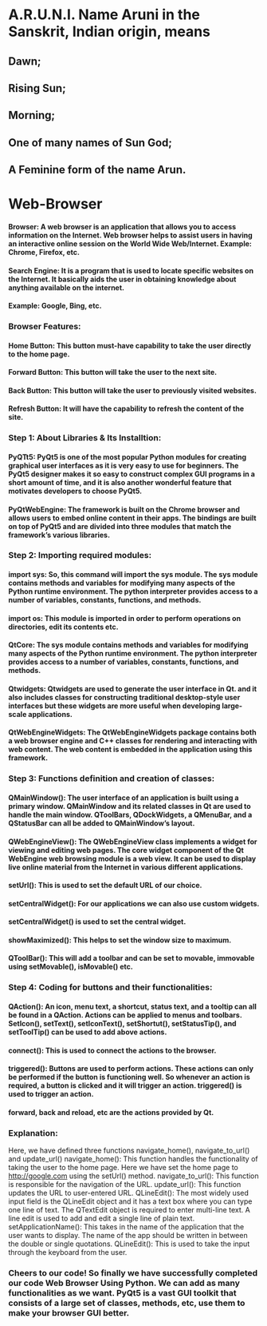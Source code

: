 # A.R.U.N.I. Name Aruni in the Sanskrit, Indian origin, means 
## Dawn; 
## Rising Sun; 
## Morning; 
## One of many names of Sun God; 
## A Feminine form of the name Arun. 




   
   
   
   
# Web-Browser

#### Browser: A web browser is an application that allows you to access information on the Internet. Web browser helps to assist users in having an interactive online session on the World Wide Web/Internet. Example: Chrome, Firefox, etc.

#### Search Engine: It is a program that is used to locate specific websites on the Internet. It basically aids the user in obtaining knowledge about anything available on the internet.

#### Example: Google, Bing, etc.

### Browser Features:
#### Home Button: This button must-have capability to take the user directly to the home page.
#### Forward Button: This button will take the user to the next site.
#### Back Button: This button will take the user to previously visited websites.
#### Refresh Button: It will have the capability to refresh the content of the site.

### Step 1: About Libraries & Its Installtion:
#### PyQTt5: PyQt5 is one of the most popular Python modules for creating graphical user interfaces as it is very easy to use for beginners. The PyQt5 designer makes it so easy to construct complex GUI programs in a short amount of time, and it is also another wonderful feature that motivates developers to choose PyQt5.
#### PyQtWebEngine: The framework is built on the Chrome browser and allows users to embed online content in their apps. The bindings are built on top of PyQt5 and are divided into three modules that match the framework’s various libraries.

### Step 2: Importing required modules:
#### import sys: So, this command will import the sys module. The sys module contains methods and variables for modifying many aspects of the Python runtime environment. The python interpreter provides access to a number of variables, constants, functions, and methods.
#### import os: This module is imported in order to perform operations on directories, edit its contents etc.
#### QtCore: The sys module contains methods and variables for modifying many aspects of the Python runtime environment. The python interpreter provides access to a number of variables, constants, functions, and methods.
#### Qtwidgets: Qtwidgets are used to generate the user interface in Qt. and it also includes classes for constructing traditional desktop-style user interfaces but these widgets are more useful when developing large-scale applications.
#### QtWebEngineWidgets: The QtWebEngineWidgets package contains both a web browser engine and C++ classes for rendering and interacting with web content. The web content is embedded in the application using this framework.

### Step 3: Functions definition and creation of classes:
#### QMainWindow(): The user interface of an application is built using a primary window. QMainWindow and its related classes in Qt are used to handle the main window. QToolBars, QDockWidgets, a QMenuBar, and a QStatusBar can all be added to QMainWindow’s layout.
#### QWebEngineView(): The QWebEngineView class implements a widget for viewing and editing web pages. The core widget component of the Qt WebEngine web browsing module is a web view. It can be used to display live online material from the Internet in various different applications.
#### setUrl(): This is used to set the default URL of our choice.
#### setCentralWidget(): For our applications we can also use custom widgets.
#### setCentralWidget() is used to set the central widget.
#### showMaximized(): This helps to set the window size to maximum.
#### QToolBar(): This will add a toolbar and can be set to movable, immovable using setMovable(), isMovable() etc.

### Step 4: Coding for buttons and their functionalities:
#### QAction(): An icon, menu text, a shortcut, status text, and a tooltip can all be found in a QAction. Actions can be applied to menus and toolbars. SetIcon(), setText(), setIconText(), setShortut(), setStatusTip(), and setToolTip() can be used to add above actions.
#### connect(): This is used to connect the actions to the browser.
#### triggered(): Buttons are used to perform actions. These actions can only be performed if the button is functioning well. So whenever an action is required, a button is clicked and it will trigger an action. triggered() is used to trigger an action.
#### forward, back and reload, etc are the actions provided by Qt.

### Explanation:

Here, we have defined three functions navigate_home(), navigate_to_url() and update_url()
navigate_home(): This function handles the functionality of taking the user to the home page. Here we have set the home page to http://google.com using the setUrl() method.
navigate_to_url(): This function is responsible for the navigation of the URL.
update_url(): This function updates the URL to user-entered URL.
QLineEdit(): The most widely used input field is the QLineEdit object and it has a text box where you can type one line of text. The QTextEdit object is required to enter multi-line text. A line edit is used to add and edit a single line of plain text.
setApplicationName(): This takes in the name of the application that the user wants to display. The name of the app should be written in between the double or single quotations.
QLineEdit(): This is used to take the input through the keyboard from the user.

### Cheers to our code! So finally we have successfully completed our code Web Browser Using Python. We can add as many functionalities as we want. PyQt5 is a vast GUI toolkit that consists of a large set of classes, methods, etc, use them to make your browser GUI better.




